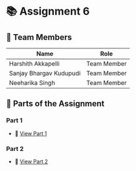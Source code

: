 # 📚 Assignment 6

## 👥 Team Members
| Name                  | Role |
|-----------------------|------|
| Harshith Akkapelli    | Team Member |
| Sanjay Bhargav Kudupudi | Team Member |
| Neeharika Singh       | Team Member |

## 📁 Parts of the Assignment

### Part 1
- 🔗 [View Part 1](https://github.com/ExpressNesters/Assignment6/tree/main/part_1)

### Part 2
- 🔗 [View Part 2](https://github.com/ExpressNesters/Assignment6/tree/main/part_2)
